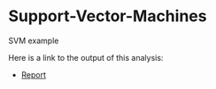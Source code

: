 # Support-Vector-Machines
SVM example

Here is a link to the output of this analysis:

* [Report](https://github.com/msakande/Support-Vector-Machines/blob/master/Support%20Vector%20Machines.md)
